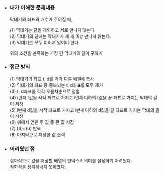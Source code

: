 - ### 내가 이해한 문제내용  
  막대기의 좌표와 개수가 주어질 때,  
  
  (1) 막대기는 끝을 제외하고 서로 만나지 않는다.    
  (2) 막대기의 끝에는 막대기가 세 개 이상 만나지 않는다.  
  (3) 막대기는 모두 이어져 있어야 한다.  
    
  위의 조건을 만족하는 가장 긴 막대기의 길이 구하기   

- ### 접근 방식
  (1) 막대기의 좌표 t, d를 각각 다른 배열에 복사  
  (2) 막대기의 좌표 중 중복되는 t, d좌표를 모두 제거  
  (3) t, d좌표를 각각 오름차순으로 정렬  
  (4) i번째 t값을 시작 좌표로 가지고 i번째 이하의 t값을 끝 좌표로 가지는 막대의 길이 저장  
  (5) i번째 d값을 시작 좌표로 가지고 i번째 이하의 d값을 끝 좌표로 가지는 막대의 길이 저장  
  (6) 위에서 얻은 두 값 중 큰 값 저장  
  (7) (4)~(6) 반복  
  (8) 마지막으로 저장한 값 출력
  
- ### 어려웠던 점
  점화식으로 값을 저장할 배열의 인덱스의 의미를 설정하기 어려웠다.  
  점화식을 생각해내지 못하였다.  
  
  
  
  
  
